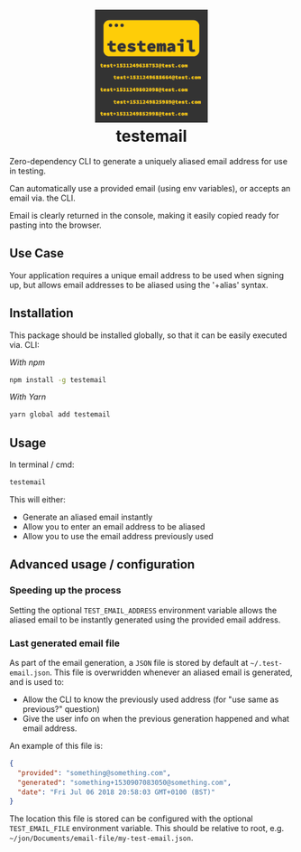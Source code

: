 <h1 align="center">
  <img src="https://raw.githubusercontent.com/jonshort/testemail/master/assets/logo.png" alt="testemail" title="testemail" width="200">
  <br>
    testemail
  <br>
</h1>

Zero-dependency CLI to generate a uniquely aliased email address for use in testing.

Can automatically use a provided email (using env variables), or accepts an email via. the CLI.

Email is clearly returned in the console, making it easily copied ready for pasting into the browser.

## Use Case

Your application requires a unique email address to be used when signing up, but allows email addresses to be aliased using the '+alias' syntax.

## Installation

This package should be installed globally, so that it can be easily executed via. CLI:

_With npm_

```bash
npm install -g testemail
```

_With Yarn_

```bash
yarn global add testemail
```

## Usage

In terminal / cmd:

```bash
testemail
```

This will either:

- Generate an aliased email instantly
- Allow you to enter an email address to be aliased
- Allow you to use the email address previously used

## Advanced usage / configuration

### Speeding up the process

Setting the optional `TEST_EMAIL_ADDRESS` environment variable allows the aliased email to be instantly generated using the provided email address.

### Last generated email file

As part of the email generation, a `JSON` file is stored by default at `~/.test-email.json`. This file is overwridden whenever an aliased email is generated, and is used to:

- Allow the CLI to know the previously used address (for "use same as previous?" question)
- Give the user info on when the previous generation happened and what email address.

An example of this file is:

```json
{
  "provided": "something@something.com",
  "generated": "something+1530907083050@something.com",
  "date": "Fri Jul 06 2018 20:58:03 GMT+0100 (BST)"
}
```

The location this file is stored can be configured with the optional `TEST_EMAIL_FILE` environment variable. This should be relative to root, e.g. `~/jon/Documents/email-file/my-test-email.json`.
